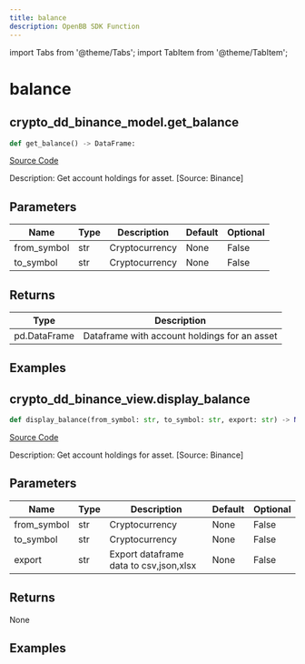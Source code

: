 ```yaml
---
title: balance
description: OpenBB SDK Function
---
```


import Tabs from '@theme/Tabs';
import TabItem from '@theme/TabItem';

# balance

<Tabs>
<TabItem value="model" label="Model" default>

## crypto_dd_binance_model.get_balance

```python title='openbb_terminal/decorators.py'
def get_balance() -> DataFrame:
```
[Source Code](https://github.com/OpenBB-finance/OpenBBTerminal/tree/main/openbb_terminal/decorators.py#L175)

Description: Get account holdings for asset. [Source: Binance]

## Parameters

| Name | Type | Description | Default | Optional |
| ---- | ---- | ----------- | ------- | -------- |
| from_symbol | str | Cryptocurrency | None | False |
| to_symbol | str | Cryptocurrency | None | False |

## Returns

| Type | Description |
| ---- | ----------- |
| pd.DataFrame | Dataframe with account holdings for an asset |

## Examples



</TabItem>
<TabItem value="view" label="View">

## crypto_dd_binance_view.display_balance

```python title='openbb_terminal/cryptocurrency/due_diligence/binance_view.py'
def display_balance(from_symbol: str, to_symbol: str, export: str) -> None:
```
[Source Code](https://github.com/OpenBB-finance/OpenBBTerminal/tree/main/openbb_terminal/cryptocurrency/due_diligence/binance_view.py#L64)

Description: Get account holdings for asset. [Source: Binance]

## Parameters

| Name | Type | Description | Default | Optional |
| ---- | ---- | ----------- | ------- | -------- |
| from_symbol | str | Cryptocurrency | None | False |
| to_symbol | str | Cryptocurrency | None | False |
| export | str | Export dataframe data to csv,json,xlsx | None | False |

## Returns

None

## Examples



</TabItem>
</Tabs>